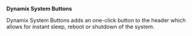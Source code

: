 **Dynamix System Buttons**

Dynamix System Buttons adds an one-click button to the header which allows for instant sleep, reboot or shutdown of the system.
